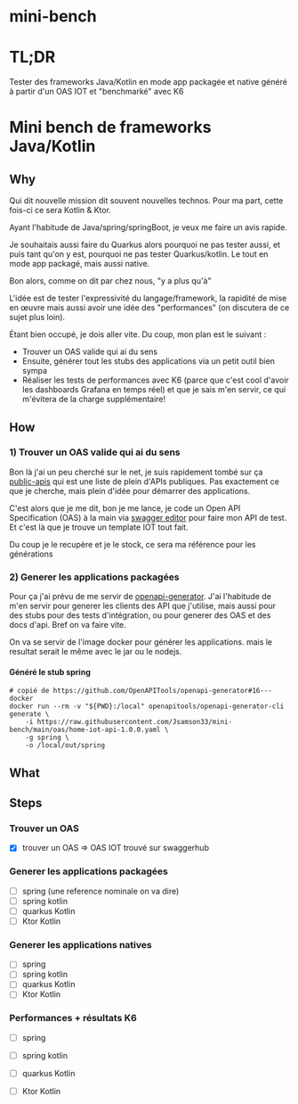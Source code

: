 # mini-bench

# TL;DR

Tester des frameworks Java/Kotlin en mode app packagée et native généré à partir d'un OAS IOT et "benchmarké" avec K6 


# Mini bench de frameworks Java/Kotlin 

## Why

Qui dit nouvelle mission dit souvent nouvelles technos. Pour ma part, cette fois-ci ce sera Kotlin & Ktor.

Ayant l'habitude de Java/spring/springBoot, je veux me faire un avis rapide.

Je souhaitais aussi faire du Quarkus alors pourquoi ne pas tester aussi, et puis tant qu'on y est, pourquoi ne pas tester Quarkus/kotlin. Le tout en mode app packagé, mais aussi native.

Bon alors, comme on dit par chez nous, "y a plus qu'à"

L'idée est de tester l'expressivité du langage/framework, la rapidité de mise en œuvre mais aussi avoir une idée des "performances" (on discutera de ce sujet plus loin).

Étant bien occupé, je dois aller vite. Du coup, mon plan est le suivant :

- Trouver un OAS valide qui ai du sens
- Ensuite, générer tout les stubs des applications via un petit outil bien sympa
- Réaliser les tests de performances avec K6 (parce que c'est cool d'avoir les dashboards Grafana en temps réel) et que je sais m'en servir, ce qui m'évitera de la charge supplémentaire!


## How
### 1) Trouver un OAS valide qui ai du sens

Bon là j'ai un peu cherché sur le net, je suis rapidement tombé sur ça [public-apis](https://github.com/public-apis/public-apis) qui est une liste de plein d'APIs publiques. Pas exactement ce que je cherche, mais plein d'idée pour démarrer des applications.

C'est alors que je me dit, bon je me lance, je code un Open API Specification (OAS) à la main via [swagger editor](https://swagger.io/tools/swaggerhub/faster-api-design/) pour faire mon API de test. Et c'est là que je trouve un template IOT tout fait. 

Du coup je le recupère et je le stock, ce sera ma référence pour les générations  

### 2) Generer les applications packagées

Pour ça j'ai prévu de me servir de [openapi-generator](https://github.com/OpenAPITools/openapi-generator). J'ai l'habitude de m'en servir pour generer les clients des API que j'utilise, mais aussi pour des stubs pour des tests d'intégration, ou pour generer des OAS et des docs d'api. 
Bref on va faire vite.

On va se servir de l'image docker pour générer les applications. mais le resultat serait le même avec le jar ou le nodejs. 

#### Généré le stub spring

```shell 
# copié de https://github.com/OpenAPITools/openapi-generator#16---docker
docker run --rm -v "${PWD}:/local" openapitools/openapi-generator-cli generate \
    -i https://raw.githubusercontent.com/Jsamson33/mini-bench/main/oas/home-iot-api-1.0.0.yaml \
    -g spring \
    -o /local/out/spring
```


## What



## Steps

### Trouver un OAS
    
- [x] trouver un OAS => OAS IOT trouvé sur swaggerhub 
    
### Generer les applications packagées

- [ ] spring (une reference nominale on va dire)
- [ ] spring kotlin
- [ ] quarkus Kotlin
- [ ] Ktor Kotlin

### Generer les applications natives

- [ ] spring 
- [ ] spring kotlin
- [ ] quarkus Kotlin
- [ ] Ktor Kotlin

### Performances + résultats K6

- [ ] spring 
- [ ] spring kotlin
- [ ] quarkus Kotlin
- [ ] Ktor Kotlin 



 
